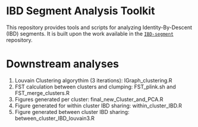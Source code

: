 # IBD Segment Analysis Toolkit

This repository provides tools and scripts for analyzing Identity-By-Descent (IBD) segments. It is built upon the work available in the [`IBD-segment`](https://github.com/JustinPelletier/IBD-segment) repository.



# Downstream analyses

1. Louvain Clustering algorythim (3 iterations): IGraph_clustering.R
2. FST calculation between clusters and clumping: FST_plink.sh and FST_merge_clusters.R
3. Figures generated per cluster: final_new_Cluster_and_PCA.R
4. Figure generated for within cluster IBD sharing: within_cluster_IBD.R
5. Figure generated between cluster IBD sharing: between_cluster_IBD_louvain3.R


